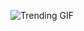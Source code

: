 
<!-- GIF_SECTION -->
![Trending GIF](https://media4.giphy.com/media/v1.Y2lkPThiYjIxNzcyamMycXpmOTJrYzFjeXJjMHJ0ZmJ6N2hpaXY3NDd1ejJ0emdjMzRpbiZlcD12MV9naWZzX3NlYXJjaCZjdD1n/ZfQXucKdaMcHLdSvWd/giphy.gif)
<!-- END_GIF_SECTION -->
